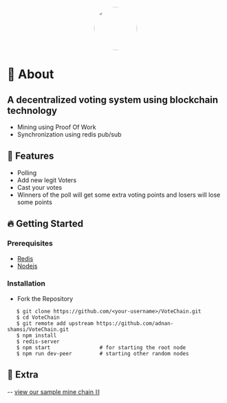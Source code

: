 <p align="center">
<img src="https://i.ibb.co/5hLWcBp/cooltext400209335338159.png" height="100"
     style="border-radius:50%"/>
</p>

# 🔖 About
## A decentralized voting system using blockchain technology
- Mining using Proof Of Work
- Synchronization using redis pub/sub

## 🚀 Features
- Polling
- Add new legit Voters 
- Cast your votes 
- Winners of the poll will get some extra voting points and losers will lose some points 

## 🔥 Getting Started

### Prerequisites

- <a href="https://redis.io/">Redis</a>
- <a href="https://nodejs.org/en/">Nodejs</a>

### Installation

- Fork the Repository

```
   $ git clone https://github.com/<your-username>/VoteChain.git
   $ cd VoteChain
   $ git remote add upstream https://github.com/adnan-shamsi/VoteChain.git
   $ npm install
   $ redis-server
   $ npm start                # for starting the root node
   $ npm run dev-peer         # starting other random nodes
```

## 🚀 Extra
-- [view our sample mine chain  :chains: ](DemoChain.json)
